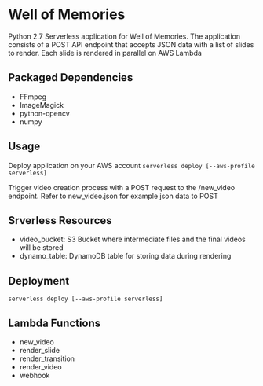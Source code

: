 # Well of Memories #

Python 2.7 Serverless application for Well of Memories.
The application consists of a POST API endpoint that accepts JSON data with a list of slides to render.
Each slide is rendered in parallel on AWS Lambda

## Packaged Dependencies ##
* FFmpeg
* ImageMagick
* python-opencv
* numpy

## Usage ##
Deploy application on your AWS account
```serverless deploy [--aws-profile serverless]```

Trigger video creation process with a POST request to the /new_video endpoint. Refer to new_video.json for example json data to POST

## Srverless Resources ##
* video_bucket: 
S3 Bucket where intermediate files and the final videos will be stored
* dynamo_table:
DynamoDB table for storing data during rendering


## Deployment ##
```serverless deploy [--aws-profile serverless]```

## Lambda Functions ##
* new_video
* render_slide
* render_transition
* render_video
* webhook